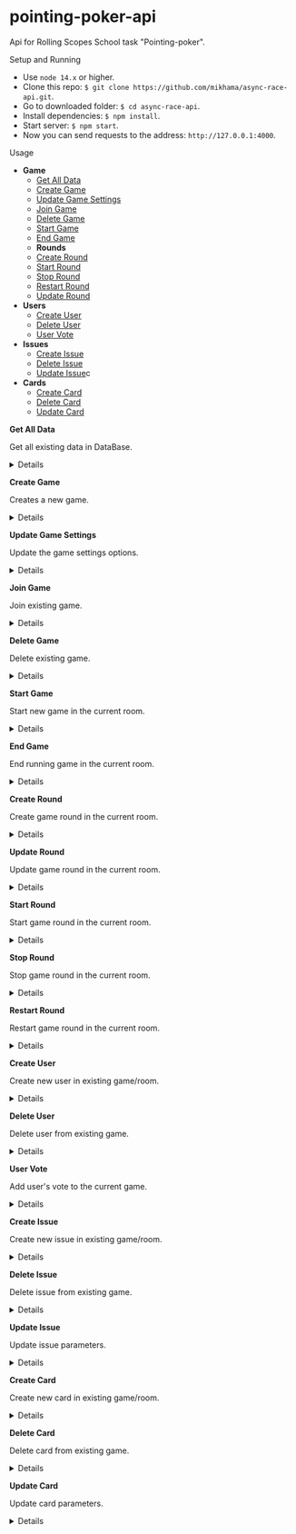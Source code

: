 # pointing-poker-api

Api for Rolling Scopes School task "Pointing-poker".

Setup and Running

- Use `node 14.x` or higher.
- Clone this repo: `$ git clone https://github.com/mikhama/async-race-api.git`.
- Go to downloaded folder: `$ cd async-race-api`.
- Install dependencies: `$ npm install`.
- Start server: `$ npm start`.
- Now you can send requests to the address: `http://127.0.0.1:4000`.

Usage

- **Game**
  - [Get All Data](https://github.com/evgennn32/pointing-poker-api#get-all-data)
  - [Create Game](https://github.com/evgennn32/pointing-poker-api#create-game)
  - [Update Game Settings](https://github.com/evgennn32/pointing-poker-api#update-game-settings)
  - [Join Game](https://github.com/evgennn32/pointing-poker-api#join-game)
  - [Delete Game](https://github.com/evgennn32/pointing-poker-api#delete-game)
  - [Start Game](https://github.com/evgennn32/pointing-poker-api#start-game)
  - [End Game](https://github.com/evgennn32/pointing-poker-api#end-game)
  - **Rounds**
  - [Create Round](https://github.com/evgennn32/pointing-poker-api#create-round)
  - [Start Round](https://github.com/evgennn32/pointing-poker-api#update-round)
  - [Stop Round](https://github.com/evgennn32/pointing-poker-api#create-round)
  - [Restart Round](https://github.com/evgennn32/pointing-poker-api#update-round)
  - [Update Round](https://github.com/evgennn32/pointing-poker-api#update-round)
- **Users**
  - [Create User](https://github.com/evgennn32/pointing-poker-api#create-user)
  - [Delete User](https://github.com/evgennn32/pointing-poker-api#delete-user)
  - [User Vote](https://github.com/evgennn32/pointing-poker-api#user-vote)
- **Issues**
  - [Create Issue](https://github.com/evgennn32/pointing-poker-api#create-issue)
  - [Delete Issue](https://github.com/evgennn32/pointing-poker-api#delete-issue)
  - [Update Issue](https://github.com/evgennn32/pointing-poker-api#update-issue)c
- **Cards**
  - [Create Card](https://github.com/evgennn32/pointing-poker-api#create-Card)
  - [Delete Card](https://github.com/evgennn32/pointing-poker-api#delete-Card)
  - [Update Card](https://github.com/evgennn32/pointing-poker-api#update-Card)

**Get All Data**

Get all existing data in DataBase.

<details>

- **Event**

  DB:getAllData

- **Params**

  None

- **Success event name**

  None

- **Success event data**

  None

- **Success callback response**

  ```typescript
    {
      "DB": {
            games: {
            [key: string]: GameRoomEntity;
          };
        }
    }
  ```

- **Error callback response:**

  None

- **Notes:**

  None

</details>

**Create Game**

Creates a new game.

<details>

- **Event**

  create:game

- **Params**

  ```typescript
    {
        "user": {
                  id: string;
                  image: string | null;
                  firstName: string;
                  lastName: string;
                  position: string;
                  ableToDelete: boolean;
                  score: string;
                  scramMaster: boolean;
                },
        "cb": ({})
    }
  ```

- **Success event name**

  game:created

- **Success event data**

  ```typescript
    {
        "newGame": {
                    roomName: string;
                    roomID: string;
                    scramMuster: User,
                    gameSettings: GameSettings;
                    users: User[];
                    issues: Issue[];
                    cards: Card[];
                  }
    }
  ```

- **Success callback response**

  ```typescript
   {
       "game": {
                   roomName: string;
                   roomID: string;
                   scramMuster: User,
                   gameSettings: GameSettings;
                   users: User[];
                   issues: Issue[];
                   cards: Card[];
                 }
   }
  ```

- **Error callback response:**

  None

- **Notes:**

  None

</details>

**Update Game Settings**

Update the game settings options.

<details>

- **Event**

  game:update-settings

- **Params**

  ```typescript
    {
        "gameSettings": {
                  scrumMasterAsPlayer: boolean;
                  changingCardInRoundEnd: boolean;
                  isTimerNeeded: boolean;
                  scoreType: string;
                  scoreTypeShort: string;
                  roundTime: number;
                  timeOut: boolean;
                  gameInProgress: boolean;
                },
         "roomId": string
    }
  ```

- **Success event name**

  None

- **Success event data**

  None

- **Success callback response**

  ```typescript
  {
    "cb": {
      scrumMasterAsPlayer: boolean;
      changingCardInRoundEnd: boolean;
      isTimerNeeded: boolean;
      scoreType: string;
      scoreTypeShort: string;
      roundTime: number;
      timeOut: boolean;
      gameInProgress: boolean;
    }
  }
  ```

- **Error callback response:**

  ```typescript
  {
    "cb": {error};
  }
  ```

- **Notes:**

  None

</details>

**Join Game**

Join existing game.

<details>

- **Event**

  game:join

- **Params**

  ```typescript
    {
        "roomId":string
    }
  ```

- **Success event name**

  None

- **Success event data**
  None

- **Success callback response**

  ```typescript
  {
    "cb": {game};
  }
  ```

- **Error callback response:**

  ```typescript
  {
    error: "No such game or URL is incorrect";
  }
  ```

- **Notes:**

  None

</details>

**Delete Game**

Delete existing game.

<details>

- **Event**

  game:delete

- **Params**

  ```typescript
    {
      "roomId": string
    }
  ```

- **Success event name**

  None

- **Success event data**

  ```typescript
       message: `Game with '${global.DB.games[roomId]}' id has been deleted`
     }

  ```

- **Success callback response**

  None

- **Error callback:**

  ```typescript
  {
    error: string;
  }
  ```

- **Notes:**

  None

</details>

**Start Game**

Start new game in the current room.

<details>

- **Event**

  game:start

- **Params**

  ```typescript
    {
        "roomId": string
    }
  ```

- **Success event name**

  game:start

- **Success event data**

  ```typescript
    {
        "gameSettings": {
                  scrumMasterAsPlayer: boolean;
                  changingCardInRoundEnd: boolean;
                  isTimerNeeded: boolean;
                  scoreType: string;
                  scoreTypeShort: string;
                  roundTime: number;
                  timeOut: boolean;
                  gameInProgress: boolean;
                }
    }

  ```

- **Success callback response**

  ```typescript
    {
        "success": true
    }
  ```

- **Error callback response:**

  ```typescript
  {
    error: string;
  }
  ```

- **Notes:**

  None

</details>

**End Game**

End running game in the current room.

<details>

- **Event**

  game:end

- **Params**

  ```typescript
    {
         "roomId": string
    }
  ```

- **Success event name**

  game:end

- **Success event data**
  ```typescript
  {
    "gameResults" {
      issue: Issue;
      voteResults: VoteResult[];
  }
  }
  ```
- **Success callback response**

  ```typescript
  {
    "gameResults" {
      issue: Issue;
      voteResults: VoteResult[];
  }
  }
  ```

- **Error callback:**

  ```typescript
  {
    error: string;
  }
  ```

- **Notes:**

  None

</details>

**Create Round**

Create game round in the current room.

<details>

- **Event**

  round:create

- **Params**

  ```typescript
    {
         "roomId": string,
         "issueId": string
    }
  ```

- **Success event name**

  round:new

- **Success event data**
  ```typescript
  {
    "round" {
  roundId: string;
  issueId: string;
  roundInProgress: boolean;
  usersVoteResults: UserVoteResult[];
  statistics: VoteResult | null;
  }
  }
  ```
- **Success callback response**

  ```typescript
  {
    "round" {
  roundId: string;
  issueId: string;
  roundInProgress: boolean;
  usersVoteResults: UserVoteResult[];
  statistics: VoteResult | null;
  }
  }
  ```

- **Error callback:**

  ```typescript
  {
    error: string;
  }
  ```

- **Notes:**

  None

</details>

**Update Round**

Update game round in the current room.

<details>

- **Event**

  round:update

- **Params**

  ```typescript
    {
         "roomId": string,
         "roundToUpdate": {
              roundId: string;
              issueId: string;
              roundInProgress: boolean;
              usersVoteResults: UserVoteResult[];
              statistics: VoteResult | null;
         }
    }
  ```

- **Success event name**

  None

- **Success event data**
  None
- **Success callback response**

  ```typescript
  {
       "roundToUpdate": {
              roundId: string;
              issueId: string;
              roundInProgress: boolean;
              usersVoteResults: UserVoteResult[];
              statistics: VoteResult | null;
         }
  }
  ```

- **Error callback:**

  ```typescript
  {
    error: string;
  }
  ```

- **Notes:**

  None

</details>

**Start Round**

Start game round in the current room.

<details>

- **Event**

  round:start

- **Params**

  ```typescript
    {
         "roomId": string,
         "roundId": string
    }
  ```

- **Success event name**

  round:start

- **Success event data**

  ```typescript
  {
    "round":
        roundId: string;
        issueId: string;
        roundInProgress: boolean;
        usersVoteResults: UserVoteResult[];
        statistics: VoteResult | null;
  }
  ```

- **Success callback response**

  ```typescript
  {
    "round":
        roundId: string;
        issueId: string;
        roundInProgress: boolean;
        usersVoteResults: UserVoteResult[];
        statistics: VoteResult | null;
  }
  ```

- **Error callback:**

  ```typescript
  {
    error: string;
  }
  ```

- **Notes:**

  None

</details>

**Stop Round**

Stop game round in the current room.

<details>

- **Event**

  round:stop

- **Params**

  ```typescript
    {
         "roomId": string,
         "roundId": string
    }
  ```

- **Success event name**

  round:stop

- **Success event data**

  ```typescript
  {
    "round":
        roundId: string;
        issueId: string;
        roundInProgress: boolean;
        usersVoteResults: UserVoteResult[];
        statistics: VoteResult | null;
  }
  ```

- **Success callback response**

  ```typescript
  {
    "round":
        roundId: string;
        issueId: string;
        roundInProgress: boolean;
        usersVoteResults: UserVoteResult[];
        statistics: VoteResult | null;
  }
  ```

- **Error callback:**

  ```typescript
  {
    error: string;
  }
  ```

- **Notes:**

  None

</details>

**Restart Round**

Restart game round in the current room.

<details>

- **Event**

  round:restart

- **Params**

  ```typescript
    {
         "roomId": string,
         "roundId": string
    }
  ```

- **Success event name**

  round:restart

- **Success event data**

  ```typescript
  {
    "round":
        roundId: string;
        issueId: string;
        roundInProgress: boolean;
        usersVoteResults: UserVoteResult[];
        statistics: VoteResult | null;
  }
  ```

- **Success callback response**

  ```typescript
  {
    "round":
        roundId: string;
        issueId: string;
        roundInProgress: boolean;
        usersVoteResults: UserVoteResult[];
        statistics: VoteResult | null;
  }
  ```

- **Error callback:**

  ```typescript
  {
    error: string;
  }
  ```

- **Notes:**

  None

</details>

**Create User**

Create new user in existing game/room.

<details>

- **Event**

  user:create

- **Params**

  ```typescript
    {
        "newUser": {
                  id: string;
                  image: string | null;
                  firstName: string;
                  lastName: string;
                  position: string;
                  ableToDelete: boolean;
                  score: string;
                  scramMaster: boolean;
                },
         "roomId": string
    }
  ```

- **Success event name**

  notification

- **Success event data**
  ```typescript
  {
    message: `${userName} just joined the game`;
  }
  ```
- **Success callback response**

  ```typescript
  {
    user: {
      id: string;
      image: string | null;
      firstName: string;
      lastName: string;
      position: string;
      ableToDelete: boolean;
      score: string;
      scramMaster: boolean;
    }
  }
  ```

- **Error callback:**

  ```typescript
  {
    error: "This game no longer exists";
  }
  ```

- **Notes:**

  None

</details>

**Delete User**

Delete user from existing game.

<details>

- **Event**

  user:delete

- **Params**

  ```typescript
    {
         userId: string,
         roomId: string
    }
  ```

- **Success event name**

  None

- **Success event data**

  None

- **Success callback response**

  ```typescript
             {
               users: User[]
             }
  ```

- **Error callback:**

  ```typescript
  {
    error: string;
  }
  ```

- **Notes:**

  None

</details>

**User Vote**

Add user's vote to the current game.

<details>

- **Event**

  user:vote

- **Params**

  ```typescript
    {
        "userId": string,
        "roomId": string,
        "roundId": string,
        "score": string,
        "cb": ({})
    }
  ```

- **Success event name**

  user:vote

- **Success event data**
  ```typescript
  {
    "round":
          roundId: string;
          issueId: string;
          roundInProgress: boolean;
          usersVoteResults: UserVoteResult[];
          statistics: VoteResult | null;
  }
  ```
- **Success callback response**

  None

- **Error callback:**

  ```typescript
  {
    "error": string;
  }
  ```

- **Notes:**

  None

</details>

**Create Issue**

Create new issue in existing game/room.

<details>

- **Event**

  game:issue-add

- **Params**

  ```typescript
    {
        "newIssue": {
                  id: string;
                  issueName: string;
                  priority: string;
                  selected: boolean;
                  link: string;
                  editable: boolean;
                },
         "roomId": string
    }
  ```

- **Success event name**

  None

- **Success event data**

  None

- **Success callback response**

  ```typescript
  {
    issue: {
      id: string;
      issueName: string;
      priority: string;
      selected: boolean;
      link: string;
      editable: boolean;
    }
  }
  ```

- **Error callback:**

  ```typescript
  {
    error: string;
  }
  ```

- **Notes:**

  None

</details>

**Delete Issue**

Delete issue from existing game.

<details>

- **Event**

  game:issue-delete

- **Params**

  ```typescript
    {
         issueId: string,
         roomId: string
    }
  ```

- **Success event name**

  None

- **Success event data**

  None

- **Success callback response**

  ```typescript
             {
               issues: Issue[]
             }
  ```

- **Error callback:**

  ```typescript
  {
    error: string;
  }
  ```

- **Notes:**

  None

</details>

**Update Issue**

Update issue parameters.

<details>

- **Event**

  game:issue-update

- **Params**

  ```typescript
    {
         issueToUpdate: {
              id: string;
              issueName: string;
              priority: string;
              selected: boolean;
              link: string;
              editable: boolean;
                },
         roomId: string
    }
  ```

- **Success event name**

  None

- **Success event data**

  None

- **Success callback response**

  ```typescript
     {
       issues: Issue[]
  ```

- **Error callback response:**

  ```typescript
  {
    error: string;
  }
  ```

- **Notes:**

  None

</details>

**Create Card**

Create new card in existing game/room.

<details>

- **Event**

  game:card-add

- **Params**

  ```typescript
    {
        "newCard": {
              id: string;
              value: string;
              type: string;
              shortType: string;
              selected: boolean;
              editable: boolean;
                },
         "roomId": string
    }
  ```

- **Success event name**

  None

- **Success event data**

  None

- **Success callback response**

  ```typescript
  {
    card: {
      id: string;
      value: string;
      type: string;
      shortType: string;
      selected: boolean;
      editable: boolean;
    }
  }
  ```

- **Error callback:**

  ```typescript
  {
    error: string;
  }
  ```

- **Notes:**

  None

</details>

**Delete Card**

Delete card from existing game.

<details>

- **Event**

  game:card-delete

- **Params**

  ```typescript
    {
         cardId: string,
         roomId: string
    }
  ```

- **Success event name**

  None

- **Success event data**

  None

- **Success callback response**

  ```typescript
             {
               cards: Card[]
             }
  ```

- **Error callback:**

  ```typescript
  {
    error: string;
  }
  ```

- **Notes:**

  None

</details>

**Update Card**

Update card parameters.

<details>

- **Event**

  game:card-update

- **Params**

  ```typescript
    {
         cardToUpdate: string,
         roomId: string
    }
  ```

- **Success event name**

  None

- **Success event data**

  None

- **Success callback response**

  ```typescript
     {
       cards: Card[]
     }
  ```

- **Error callback response:**

  ```typescript
  {
    error: string;
  }
  ```

- **Notes:**

  None

</details>
